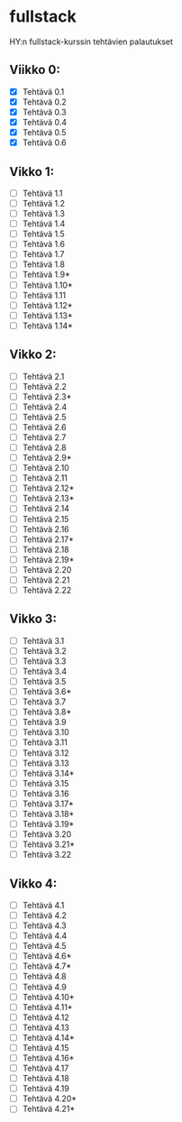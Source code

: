 ﻿# fullstack

HY:n fullstack-kurssin tehtävien palautukset


## Viikko 0:
- [x] Tehtävä 0.1
- [x] Tehtävä 0.2
- [x] Tehtävä 0.3
- [x] Tehtävä 0.4
- [x] Tehtävä 0.5
- [x] Tehtävä 0.6

## Vikko 1:
- [ ] Tehtävä 1.1
- [ ] Tehtävä 1.2
- [ ] Tehtävä 1.3
- [ ] Tehtävä 1.4
- [ ] Tehtävä 1.5
- [ ] Tehtävä 1.6
- [ ] Tehtävä 1.7
- [ ] Tehtävä 1.8
- [ ] Tehtävä 1.9*
- [ ] Tehtävä 1.10*
- [ ] Tehtävä 1.11
- [ ] Tehtävä 1.12*
- [ ] Tehtävä 1.13*
- [ ] Tehtävä 1.14*

## Vikko 2:
- [ ] Tehtävä 2.1
- [ ] Tehtävä 2.2
- [ ] Tehtävä 2.3*
- [ ] Tehtävä 2.4
- [ ] Tehtävä 2.5
- [ ] Tehtävä 2.6
- [ ] Tehtävä 2.7
- [ ] Tehtävä 2.8
- [ ] Tehtävä 2.9*
- [ ] Tehtävä 2.10
- [ ] Tehtävä 2.11
- [ ] Tehtävä 2.12*
- [ ] Tehtävä 2.13*
- [ ] Tehtävä 2.14
- [ ] Tehtävä 2.15
- [ ] Tehtävä 2.16
- [ ] Tehtävä 2.17*
- [ ] Tehtävä 2.18
- [ ] Tehtävä 2.19*
- [ ] Tehtävä 2.20
- [ ] Tehtävä 2.21
- [ ] Tehtävä 2.22

## Vikko 3:
- [ ] Tehtävä 3.1
- [ ] Tehtävä 3.2
- [ ] Tehtävä 3.3
- [ ] Tehtävä 3.4
- [ ] Tehtävä 3.5
- [ ] Tehtävä 3.6*
- [ ] Tehtävä 3.7
- [ ] Tehtävä 3.8*
- [ ] Tehtävä 3.9
- [ ] Tehtävä 3.10
- [ ] Tehtävä 3.11
- [ ] Tehtävä 3.12
- [ ] Tehtävä 3.13
- [ ] Tehtävä 3.14*
- [ ] Tehtävä 3.15
- [ ] Tehtävä 3.16
- [ ] Tehtävä 3.17*
- [ ] Tehtävä 3.18*
- [ ] Tehtävä 3.19*
- [ ] Tehtävä 3.20
- [ ] Tehtävä 3.21*
- [ ] Tehtävä 3.22

## Vikko 4:
- [ ] Tehtävä 4.1
- [ ] Tehtävä 4.2
- [ ] Tehtävä 4.3
- [ ] Tehtävä 4.4
- [ ] Tehtävä 4.5
- [ ] Tehtävä 4.6*
- [ ] Tehtävä 4.7*
- [ ] Tehtävä 4.8
- [ ] Tehtävä 4.9
- [ ] Tehtävä 4.10*
- [ ] Tehtävä 4.11*
- [ ] Tehtävä 4.12
- [ ] Tehtävä 4.13
- [ ] Tehtävä 4.14*
- [ ] Tehtävä 4.15
- [ ] Tehtävä 4.16*
- [ ] Tehtävä 4.17
- [ ] Tehtävä 4.18
- [ ] Tehtävä 4.19
- [ ] Tehtävä 4.20*
- [ ] Tehtävä 4.21*